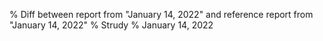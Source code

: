 % Diff between report from "January 14, 2022" and reference report from "January 14, 2022"
% Strudy
% January 14, 2022


